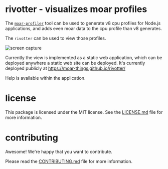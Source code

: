 rivotter - visualizes moar profiles
================================================================================

The [`moar-profiler`][moar-profiler] tool can be used to generate v8 cpu
profiles for Node.js applications, and adds even moar data to the cpu profile
than v8 generates.

The `rivotter` can be used to view those profiles.

![screen capture](docs/images/screen-cap.png)

Currently the view is implemented as a static web application, which can be
deployed anywhere a static web site can be deployed.  It's currently deployed
publicly at https://moar-things.github.io/rivotter/

Help is available within the application.

[moar-profiler]: https://github.com/moar-things/moar-profiler


license
================================================================================

This package is licensed under the MIT license.  See the
[LICENSE.md](LICENSE.md) file for more information.


contributing
================================================================================

Awesome!  We're happy that you want to contribute.

Please read the [CONTRIBUTING.md](CONTRIBUTING.md) file for more information.
